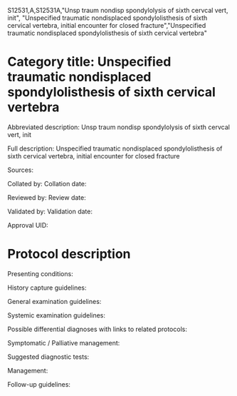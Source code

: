 S12531,A,S12531A,"Unsp traum nondisp spondylolysis of sixth cervcal vert, init", "Unspecified traumatic nondisplaced spondylolisthesis of sixth cervical vertebra, initial encounter for closed fracture","Unspecified traumatic nondisplaced spondylolisthesis of sixth cervical vertebra"
# Category title: Unspecified traumatic nondisplaced spondylolisthesis of sixth cervical vertebra

Abbreviated description: Unsp traum nondisp spondylolysis of sixth cervcal vert, init

Full description: Unspecified traumatic nondisplaced spondylolisthesis of sixth cervical vertebra, initial encounter for closed fracture

Sources:

Collated by:
Collation date:

Reviewed by:
Review date:

Validated by:
Validation date:

Approval UID:

# Protocol description

Presenting conditions:

History capture guidelines:

General examination guidelines:

Systemic examination guidelines:

Possible differential diagnoses with links to related protocols:

Symptomatic / Palliative management:

Suggested diagnostic tests:

Management:

Follow-up guidelines:
